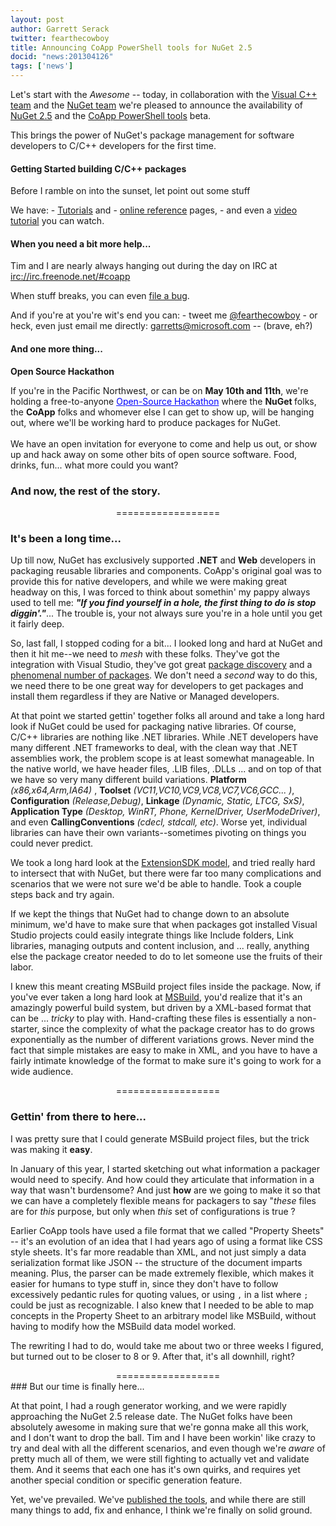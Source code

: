 ```yaml
---
layout: post
author: Garrett Serack 
twitter: fearthecowboy
title: Announcing CoApp PowerShell tools for NuGet 2.5
docid: "news:201304126"
tags: ['news']
---
```


Let's start with the *Awesome* -- today, in collaboration with the [Visual C++ team](http://blogs.msdn.com/b/vcblog/archive/2013/04/26/nuget-for-c.aspx) and the [NuGet team](http://blog.nuget.org/) we're pleased to announce the availability of [NuGet 2.5](http://nuget.codeplex.com/releases) and the [CoApp PowerShell tools](http://coapp.org/pages/releases.html) beta.  

This brings the power of NuGet's package management for software developers to C/C++ developers for the first time. 

#### Getting Started building C/C++ packages

Before I ramble on into the sunset, let point out some stuff

We have: 
	- [Tutorials](/pages/tutorials.html) and 
	- [online reference](/pages/reference.html) pages, 
	- and even a [video tutorial](https://www.youtube.com/watch?v=l4MAkR13JPA) you can watch.

#### When you need a bit more help...
	
Tim and I are nearly always hanging out during the day on IRC at [irc://irc.freenode.net/#coapp](irc://irc.freenode.net/#coapp)

When stuff breaks, you can even [file a bug](https://github.com/coapp/coapp.powershell/issues).

And if you're at you're wit's end you can:
	- tweet me [@fearthecowboy](https://twitter.com/fearthecowboy) 
	- or heck, even just email me directly: <a href="mailto:&#103;&#97;&#114;&#114;&#101;&#116;&#116;&#115;@&#109;&#105;&#99;&#114;&#111;&#115;&#111;&#102;&#116;.&#99;&#111;&#109;">&#103;&#97;&#114;&#114;&#101;&#116;&#116;&#115;@&#109;&#105;&#99;&#114;&#111;&#115;&#111;&#102;&#116;.&#99;&#111;&#109;</a> -- (brave, eh?)


	
#### And one more thing...

<div class="alert-message block-message success">
    <p><b>Open Source Hackathon</b><br/>
	
If you're in the Pacific Northwest, or can be on <b>May 10th and 11th</b>, we're holding a free-to-anyone <a style="color:blue; text-decoration:underline;" href="http://coapp.org/news/2013-04-19-Northwest-Hackathon.html">Open-Source Hackathon</a> where the <B>NuGet </b>folks, the <b>CoApp</b> folks and whomever else I can get to show up, will be hanging out, where we'll be working hard to produce packages for NuGet. <br/><br/>We have an open invitation for everyone to come and help us out, or show up and hack away on some other bits of open source software. Food, drinks, fun... what more could you want?
</p>
</div >

### And now, the rest of the story.
<center> ================== </center>

### It's been a long time...

Up till now, NuGet has exclusively supported **.NET** and **Web** developers in packaging reusable libraries and components.  CoApp's original goal was to provide this for native developers, and while we were making great headway on this, I was forced to think about somethin' my pappy always used to tell me: <i><b>"If you find yourself in a hole, the first thing to do is stop diggin'."</b></i>... The trouble is, your not always sure you're in a hole until you get it fairly deep.

So, last fall, I stopped coding for a bit...  I looked long and hard at NuGet and then it hit me--we need to *mesh* with these folks. They've got the integration with Visual Studio, they've got great [package discovery](http://nuget.org/packages) and a [phenomenal number of packages](http://nuget.org/). We don't need a *second* way to do this, we need there to be one great way for developers to get packages and install them regardless if they are Native or Managed developers.

At that point we started gettin' together folks all around and take a long hard look if NuGet could be used for packaging native libraries. Of course, C/C++ libraries are nothing like .NET libraries. While .NET developers have many different .NET frameworks to deal, with the clean way that .NET assemblies work, the problem scope is at least somewhat manageable. In the native world, we have header files, .LIB files, .DLLs ... and on top of that we have so very many different build variations. **Platform** *(x86,x64,Arm,IA64)* , **Toolset** *(VC11,VC10,VC9,VC8,VC7,VC6,GCC... )*, **Configuration** *(Release,Debug)*, **Linkage** *(Dynamic, Static, LTCG, SxS)*, **Application Type** *(Desktop, WinRT, Phone, KernelDriver, UserModeDriver)*, and even **CallingConventions** *(cdecl, stdcall, etc)*.  Worse yet, individual libraries can have their own variants--sometimes pivoting on things you could never predict.

We took a long hard look at the [ExtensionSDK model](http://j.mp/17kDnZS), and tried really hard to intersect that with NuGet, but there were far too many complications and scenarios that we were not sure we'd be able to handle.  Took a couple steps back and try again.

If we kept the things that NuGet had to change down to an absolute minimum, we'd have to make sure that when packages got installed Visual Studio projects could easily integrate things like Include folders, Link libraries, managing outputs and content inclusion, and ... really, anything else the package creator needed to do to let someone use the fruits of their labor.

I knew this meant creating MSBuild project files inside the package. Now, if you've ever taken a long hard look at [MSBuild](http://msdn.microsoft.com/en-us/library/0k6kkbsd.aspx), you'd realize that it's an amazingly powerful build system, but driven by a XML-based format that can be ... *tricky* to play with. Hand-crafting these files is essentially a non-starter, since the complexity of what the package creator has to do grows exponentially as the number of different variations grows. Never mind the fact that simple mistakes are easy to make in XML, and you have to have a fairly intimate knowledge of the format to make sure it's going to work for a wide audience.

<center> ================== </center>

### Gettin' from there to here...

I was pretty sure that I could generate MSBuild project files, but the trick was making it **easy**. 

In January of this year, I started sketching out what information a packager would need to specify. And how could they articulate that information in a way that wasn't burdensome? And just **how** are we going to make it so that we can have a completely flexible means for packagers to say "*these* files are for *this* purpose, but only when *this* set of configurations is true ?

Earlier CoApp tools have used a file format that we called "Property Sheets" -- it's an evolution of an idea that I had years ago of using a format like CSS style sheets.  It's far more readable than XML, and not just simply a data serialization format like JSON -- the structure of the document imparts meaning.  Plus, the parser can be made extremely flexible, which makes it easier for humans to type stuff in, since they don't have to follow excessively pedantic rules for quoting values, or using `,` in a list where `;` could be just as recognizable. I also knew that I needed to be able to map concepts in the Property Sheet to an arbitrary model like MSBuild, without having to modify how the MSBuild data model worked. 

The rewriting I had to do, would take me about two or three weeks I figured, but turned out to be closer to 8 or 9. After that, it's all downhill, right?

<center> ================== </center>
### But our time is finally here...

At that point, I had a rough generator working, and we were rapidly approaching the NuGet 2.5 release date. The NuGet folks have been absolutely awesome in making sure that we're gonna make all this work, and I don't want to drop the ball.  Tim and I have been workin' like crazy to try and deal with all the different scenarios, and even though we're *aware* of pretty much all of them, we were still fighting to actually vet and validate them.  And it seems that each one has it's own quirks, and requires yet another special condition or specific generation feature.

Yet, we've prevailed. We've [published the tools](/pages/releases.html), and while there are still many things to add, fix and enhance, I think we're finally on solid ground.

